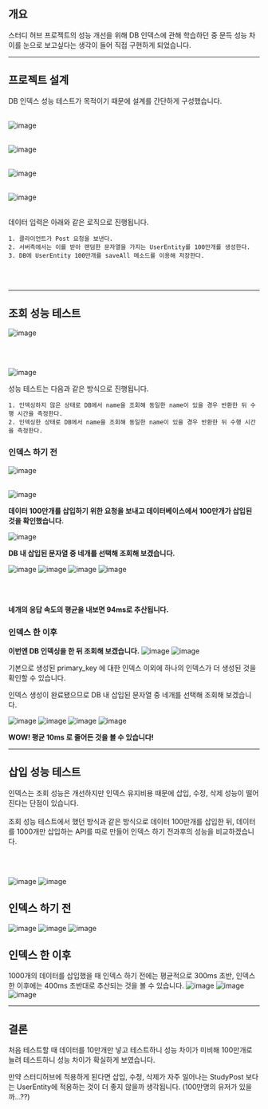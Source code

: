 
## **개요**

스터디 허브 프로젝트의 성능 개선을 위해 DB 인덱스에 관해 학습하던 중 문득 성능 차이를 눈으로 보고싶다는 생각이 들어 직접 구현하게 되었습니다.

---

## **프로젝트 설계**

DB 인덱스 성능 테스트가 목적이기 때문에 설계를 간단하게 구성했습니다.
<br></br>

![image](https://github.com/inu-appcenter/server-tech-blog/assets/97587573/33c3f0dc-7146-416e-b4a3-c980deeb52f1)
<br></br>

![image](https://github.com/inu-appcenter/server-tech-blog/assets/97587573/417b2970-0b2e-41b1-891f-bbaecd2127c9)
<br></br>

![image](https://github.com/inu-appcenter/server-tech-blog/assets/97587573/54b4d096-f3ee-4416-a163-15e5258135c8)
<br></br>

![image](https://github.com/inu-appcenter/server-tech-blog/assets/97587573/cb2b2ba9-f0e4-4cef-854d-72489de4de7c)
<br></br>

데이터 입력은 아래와 같은 로직으로 진행됩니다.


~~~
1. 클라이언트가 Post 요청을 보낸다.
2. 서버측에서는 이를 받아 랜덤한 문자열을 가지는 UserEntity를 100만개를 생성한다.
3. DB에 UserEntity 100만개를 saveAll 메소드를 이용해 저장한다.
~~~

<br></br>

---

## **조회 성능 테스트**

![image](https://github.com/inu-appcenter/server-tech-blog/assets/97587573/60491b63-7615-47d6-90e7-b6443ef67933)

<br></br>

![image](https://github.com/inu-appcenter/server-tech-blog/assets/97587573/9c533463-ed54-4a45-a901-58ddd9dc1b36)



성능 테스트는 다음과 같은 방식으로 진행됩니다.

~~~
1. 인덱싱하지 않은 상태로 DB에서 name을 조회해 동일한 name이 있을 경우 반환한 뒤 수행 시간을 측정한다.
2. 인덱싱한 상태로 DB에서 name을 조회해 동일한 name이 있을 경우 반환한 뒤 수행 시간을 측정한다.
~~~


### **인덱스 하기 전**

![image](https://github.com/inu-appcenter/server-tech-blog/assets/97587573/f3daef1d-0561-4d25-ad4c-d2b3c4e32abc)
<br></br>

![image](https://github.com/inu-appcenter/server-tech-blog/assets/97587573/689bd70b-96d0-43a7-86c2-4367a56dec90)

**데이터 100만개를 삽입하기 위한 요청을 보내고 데이터베이스에서 100만개가 삽입된 것을 확인했습니다.**

![image](https://github.com/inu-appcenter/server-tech-blog/assets/97587573/c2762216-f68b-4c96-8e4a-b9cf1e49c6b6)

**DB 내 삽입된 문자열 중 네개를 선택해 조회해 보겠습니다.**

![image](https://github.com/inu-appcenter/server-tech-blog/assets/97587573/867ac460-5da4-464b-ae64-2435442cea47)
![image](https://github.com/inu-appcenter/server-tech-blog/assets/97587573/2bdb63d7-f0de-4ace-bf3d-72d499a3b636)
![image](https://github.com/inu-appcenter/server-tech-blog/assets/97587573/8502a710-5f00-4857-a7c6-ad133a401427)
![image](https://github.com/inu-appcenter/server-tech-blog/assets/97587573/59ba8dfb-9932-40e9-ab4e-d06ce6425765)

<br></br>

**네개의 응답 속도의 평균을 내보면 94ms로 추산됩니다.**

### **인덱스 한 이후**

**이번엔 DB 인덱싱을 한 뒤 조회해 보겠습니다.**
![image](https://github.com/inu-appcenter/server-tech-blog/assets/97587573/9cc768c0-e992-41f2-ba58-7f5f4317f70b)
![image](https://github.com/inu-appcenter/server-tech-blog/assets/97587573/c3468ff7-e8c5-4c7d-ac3d-ba767ae7fe43)

기본으로 생성된 primary_key 에 대한 인덱스 이외에 하나의 인덱스가 더 생성된 것을 확인할 수 있습니다.

인덱스 생성이 완료됐으므로 DB 내 삽입된 문자열 중 네개를 선택해 조회해 보겠습니다.


![image](https://github.com/inu-appcenter/server-tech-blog/assets/97587573/6fa48001-9585-41a4-836f-f49740665d63)
![image](https://github.com/inu-appcenter/server-tech-blog/assets/97587573/965822ab-e556-4c8d-a64d-358605ddd353)
![image](https://github.com/inu-appcenter/server-tech-blog/assets/97587573/0153a7eb-9ced-44d7-9502-c614aa8fc9d5)
![image](https://github.com/inu-appcenter/server-tech-blog/assets/97587573/d8147da9-35be-4d28-afed-798d1e020f1d)

**WOW! 평균 10ms 로 줄어든 것을 볼 수 있습니다!**

---


## **삽입 성능 테스트**

인덱스는 조회 성능은 개선하지만 인덱스 유지비용 때문에 삽입, 수정, 삭제 성능이 떨어진다는 단점이 있습니다.
<br></br>
조회 성능 테스트에서 했던 방식과 같은 방식으로 데이터 100만개를 삽입한 뒤, 데이터를 1000개만 삽입하는 API를 따로 만들어 인덱스 하기 전과후의 성능을 비교하겠습니다.

<br></br>

![image](https://github.com/inu-appcenter/server-tech-blog/assets/97587573/0f952d77-a628-4e1e-8fa8-41f4724cf555)
![image](https://github.com/inu-appcenter/server-tech-blog/assets/97587573/097cb13d-94fc-4046-a767-371b7aa93e57)


## **인덱스 하기 전**
![image](https://github.com/inu-appcenter/server-tech-blog/assets/97587573/b772b4ec-3217-4c60-bca8-80e39ca7ff5c)
![image](https://github.com/inu-appcenter/server-tech-blog/assets/97587573/d273bcd6-f1e6-4d18-94b3-23023f5d17e9)
![image](https://github.com/inu-appcenter/server-tech-blog/assets/97587573/ff849ffd-46d7-45b7-b5b6-75b3d879f3c1)


## **인덱스 한 이후**
1000개의 데이터를 삽입했을 때 인덱스 하기 전에는 평균적으로 300ms 초반, 인덱스 한 이후에는 400ms 초반대로 추산되는 것을 볼 수 있습니다.
![image](https://github.com/inu-appcenter/server-tech-blog/assets/97587573/da708296-eb01-4ae4-a197-c44ac49df7c8)
![image](https://github.com/inu-appcenter/server-tech-blog/assets/97587573/f277069b-00df-4239-809f-bb074f2270ca)
![image](https://github.com/inu-appcenter/server-tech-blog/assets/97587573/4efba241-5b7d-4785-8673-b2cc5989ecb1)




---
## **결론**
처음 테스트할 때 데이터를 10만개만 넣고 테스트하니 성능 차이가 미비해 100만개로 늘려 테스트하니 성능 차이가 확실하게 보였습니다.

만약 스터디허브에 적용하게 된다면 삽입, 수정, 삭제가 자주 일어나는 StudyPost 보다는 UserEntity에 적용하는 것이 더 좋지 않을까 생각됩니다. (100만명의 유저가 있을까...??)


